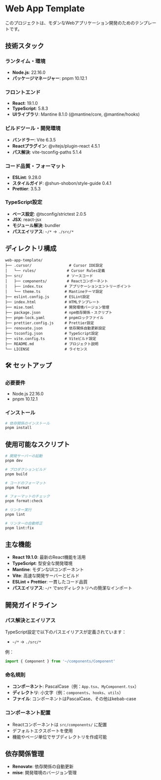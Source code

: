 # Web App Template

このプロジェクトは、モダンなWebアプリケーション開発のためのテンプレートです。

## 技術スタック

### ランタイム・環境
- **Node.js**: 22.16.0
- **パッケージマネージャー**: pnpm 10.12.1

### フロントエンド
- **React**: 19.1.0
- **TypeScript**: 5.8.3
- **UIライブラリ**: Mantine 8.1.0 (@mantine/core, @mantine/hooks)

### ビルドツール・開発環境
- **バンドラー**: Vite 6.3.5
- **Reactプラグイン**: @vitejs/plugin-react 4.5.1
- **パス解決**: vite-tsconfig-paths 5.1.4

### コード品質・フォーマット
- **ESLint**: 9.28.0
- **スタイルガイド**: @shun-shobon/style-guide 0.4.1
- **Prettier**: 3.5.3

### TypeScript設定
- **ベース設定**: @tsconfig/strictest 2.0.5
- **JSX**: react-jsx
- **モジュール解決**: bundler
- **パスエイリアス**: `~/*` → `./src/*`

## ディレクトリ構成

```
web-app-template/
├── .cursor/                 # Cursor IDE設定
│   └── rules/              # Cursor Rules定義
├── src/                    # ソースコード
│   ├── components/         # Reactコンポーネント
│   ├── index.tsx          # アプリケーションエントリーポイント
│   └── theme.ts           # Mantineテーマ設定
├── eslint.config.js       # ESLint設定
├── index.html             # HTMLテンプレート
├── mise.toml              # 開発環境バージョン管理
├── package.json           # npm依存関係・スクリプト
├── pnpm-lock.yaml         # pnpmロックファイル
├── prettier.config.js     # Prettier設定
├── renovate.json          # 依存関係自動更新設定
├── tsconfig.json          # TypeScript設定
├── vite.config.ts         # Viteビルド設定
├── README.md              # プロジェクト説明
└── LICENSE                # ライセンス
```

## 🛠 セットアップ

### 必要要件
- Node.js 22.16.0
- pnpm 10.12.1

### インストール

```bash
# 依存関係のインストール
pnpm install
```

## 使用可能なスクリプト

```bash
# 開発サーバーの起動
pnpm dev

# プロダクションビルド
pnpm build

# コードのフォーマット
pnpm format

# フォーマットのチェック
pnpm format:check

# リンター実行
pnpm lint

# リンターの自動修正
pnpm lint:fix
```

## 主な機能

- **React 19.1.0**: 最新のReact機能を活用
- **TypeScript**: 型安全な開発環境
- **Mantine**: モダンなUIコンポーネント
- **Vite**: 高速な開発サーバーとビルド
- **ESLint + Prettier**: 一貫したコード品質
- **パスエイリアス**: `~/*` でsrcディレクトリへの簡潔なインポート

## 開発ガイドライン

### パス解決とエイリアス
TypeScript設定で以下のパスエイリアスが定義されています：
- `~/*` → `./src/*`

例：
```typescript
import { Component } from '~/components/Component'
```

### 命名規則
- **コンポーネント**: PascalCase（例：`App.tsx`、`MyComponent.tsx`）
- **ディレクトリ**: 小文字（例：`components`、`hooks`、`utils`）
- **ファイル**: コンポーネントはPascalCase、その他はkebab-case

### コンポーネント配置
- Reactコンポーネントは `src/components/` に配置
- デフォルトエクスポートを使用
- 機能やページ単位でサブディレクトリを作成可能

## 依存関係管理

- **Renovate**: 依存関係の自動更新
- **mise**: 開発環境のバージョン管理
